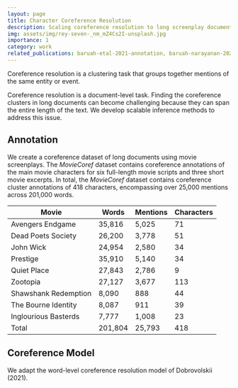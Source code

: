 ```yaml
---
layout: page
title: Character Coreference Resolution
description: Scaling coreference resolution to long screenplay documents
img: assets/img/rey-seven-_nm_mZ4Cs2I-unsplash.jpg
importance: 1
category: work
related_publications: baruah-etal-2021-annotation, baruah-narayanan-2023-character
---
```


Coreference resolution is a clustering task that groups together mentions of the same entity or event.

Coreference resolution is a document-level task.
Finding the coreference clusters in long documents can become challenging because they can span the entire length of
the text.
We develop scalable inference methods to address this issue.

## Annotation

We create a coreference dataset of long documents using movie screenplays.
The *MovieCoref* dataset contains coreference annotations of the main movie characters for six full-length movie scripts
and three short movie excerpts.
In total, the *MovieCoref* dataset contains coreference cluster annotations of 418 characters, encompassing over 25,000
mentions across 201,000 words.

| Movie                     | Words     | Mentions      | Characters    |
| ------------------------- | --------- | ------------- | ------------- |
| Avengers Endgame          | 35,816    | 5,025         | 71            |
| Dead Poets Society        | 26,200    | 3,778         | 51            |
| John Wick                 | 24,954    | 2,580         | 34            |
| Prestige                  | 35,910    | 5,140         | 34            |
| Quiet Place               | 27,843    | 2,786         | 9             |
| Zootopia                  | 27,127    | 3,677         | 113           |
| Shawshank Redemption      | 8,090     | 888           | 44            |
| The Bourne Identity       | 8,087     | 911           | 39            |
| Inglourious Basterds      | 7,777     | 1,008         | 23            |
| Total                     | 201,804   | 25,793        | 418           |

## Coreference Model

We adapt the word-level coreference resolution model of Dobrovolskii (2021).